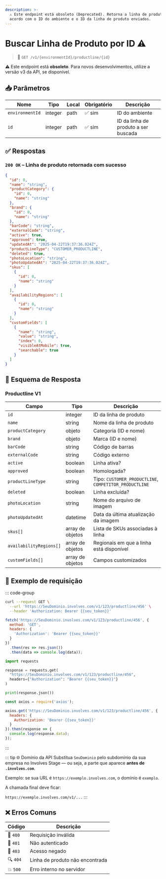 ```yaml
---
description: >-
  ⚠️ Este endpoint está obsoleto (Deprecated). Retorna a linha de produto de
  acordo com o ID do ambiente e o ID da linha de produto enviados.
---
```


# Buscar Linha de Produto por ID ⚠️

> 🔗 `GET /v1/{environmentId}/productline/{id}`

⚠️ Este endpoint está **obsoleto**. Para novos desenvolvimentos, utilize a versão v3 da API, se disponível.


## 📥 Parâmetros

| Nome           | Tipo    | Local | Obrigatório | Descrição                                       |
| -------------- | ------- | ----- | ----------- | ----------------------------------------------- |
| `environmentId`| integer | path  | ✅ sim       | ID do ambiente                                  |
| `id`           | integer | path  | ✅ sim       | ID da linha de produto a ser buscada            |


## ✅ Respostas

### `200 OK` – Linha de produto retornada com sucesso

```json
{
  "id": 0,
  "name": "string",
  "productCategory": {
    "id": 0,
    "name": "string"
  },
  "brand": {
    "id": 0,
    "name": "string"
  },
  "barCode": "string",
  "externalCode": "string",
  "active": true,
  "approved": true,
  "updatedAt": "2025-04-22T19:37:36.024Z",
  "productLineType": "CUSTOMER_PRODUCTLINE",
  "deleted": true,
  "photoLocation": "string",
  "photoUpdatedAt": "2025-04-22T19:37:36.024Z",
  "skus": [
    {
      "id": 0,
      "name": "string"
    }
  ],
  "availabilityRegions": [
    {
      "id": 0,
      "name": "string"
    }
  ],
  "customFields": [
    {
      "name": "string",
      "value": "string",
      "index": 0,
      "visibleAtMobile": true,
      "searchable": true
    }
  ]
}
```


## 🧬 Esquema de Resposta

### Productline V1

| Campo               | Tipo              | Descrição                                        |
|---------------------|-------------------|--------------------------------------------------|
| `id`                | integer           | ID da linha de produto                           |
| `name`              | string            | Nome da linha de produto                         |
| `productCategory`   | objeto            | Categoria (ID e nome)                            |
| `brand`             | objeto            | Marca (ID e nome)                                |
| `barCode`           | string            | Código de barras                                 |
| `externalCode`      | string            | Código externo                                   |
| `active`            | boolean           | Linha ativa?                                     |
| `approved`          | boolean           | Homologada?                                      |
| `productLineType`   | string            | Tipo: `CUSTOMER_PRODUCTLINE`, `COMPETITOR_PRODUCTLINE` |
| `deleted`           | boolean           | Linha excluída?                                  |
| `photoLocation`     | string            | Nome do arquivo de imagem                        |
| `photoUpdatedAt`    | datetime          | Data da última atualização da imagem             |
| `skus[]`            | array de objetos  | Lista de SKUs associadas à linha                 |
| `availabilityRegions[]` | array de objetos | Regionais em que a linha está disponível      |
| `customFields[]`    | array de objetos  | Campos customizados                              |


## 📘 Exemplo de requisição

::: code-group

```bash [🟢 cURL]
curl --request GET \
  --url 'https://SeuDominio.involves.com/v1/123/productline/456' \
  --header 'Authorization: Bearer {{seu_token}}'
```

```js [🟡 JavaScript]
fetch('https://SeuDominio.involves.com/v1/123/productline/456', {
  method: 'GET',
  headers: {
    'Authorization': 'Bearer {{seu_token}}'
  }
})
  .then(res => res.json())
  .then(data => console.log(data));
```

```python [🔵 Python]
import requests

response = requests.get(
  "https://SeuDominio.involves.com/v1/123/productline/456",
  headers={"Authorization": "Bearer {{seu_token}}"}
)

print(response.json())
```

```js [🟣 Node.js]
const axios = require('axios');

axios.get('https://SeuDominio.involves.com/v1/123/productline/456', {
  headers: {
    Authorization: 'Bearer {{seu_token}}'
  }
}).then(response => {
  console.log(response.data);
});
```

:::


::: tip 🌐 Domínio da API
Substitua `SeuDominio` pelo subdomínio da sua empresa no Involves Stage — ou seja, a parte que aparece **antes de `.involves.com`**.

Exemplo: se sua URL é `https://exemplo.involves.com`, o domínio é `exemplo`.

A chamada final deve ficar:

`https://exemplo.involves.com/v1/...`
:::


## ❌ Erros Comuns

| Código | Descrição                         |
|--------|----------------------------------|
| 🔴 `400` | Requisição inválida              |
| 🔐 `401` | Não autenticado                  |
| 🚫 `403` | Acesso negado                    |
| 🔍 `404` | Linha de produto não encontrada |
| 💥 `500` | Erro interno no servidor         |

